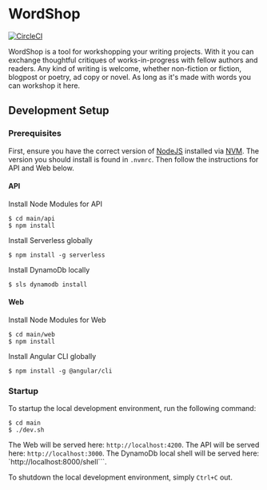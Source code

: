 # WordShop

[![CircleCI](https://circleci.com/gh/WordShopApp/main/tree/master.svg?style=svg&circle-token=62aa93b79fc559a39add5f170f19c7bbc173f5d7)](https://circleci.com/gh/WordShopApp/main/tree/master)

WordShop is a tool for workshopping your writing projects. With it you can exchange thoughtful critiques of works-in-progress with  fellow authors and readers. Any kind of writing is welcome, whether non-fiction or fiction, blogpost or poetry, ad copy or novel. As long as it's made with words you can workshop it here.


## Development Setup

### Prerequisites

First, ensure you have the correct version of [NodeJS](https://nodejs.org/en/) installed via [NVM](https://github.com/creationix/nvm). The version you should install is found in ```.nvmrc```. Then follow the instructions for API and Web below.

#### API

Install Node Modules for API

```
$ cd main/api
$ npm install
```

Install Serverless globally

```
$ npm install -g serverless
```

Install DynamoDb locally

```
$ sls dynamodb install
```

#### Web

Install Node Modules for Web

```
$ cd main/web
$ npm install
```

Install Angular CLI globally

```
$ npm install -g @angular/cli
```


### Startup

To startup the local development environment, run the following command:

```
$ cd main
$ ./dev.sh
```

The Web will be served here: ```http://localhost:4200```.
The API will be served here: ```http://localhost:3000```.
The DynamoDb local shell will be served here: `http://localhost:8000/shell```.

To shutdown the local development environment, simply ```Ctrl+C``` out.